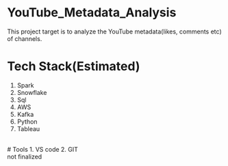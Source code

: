 # YouTube_Metadata_Analysis
This project target is to analyze the YouTube metadata(likes, comments etc) of channels. 
<br>
# Tech Stack(Estimated)
1. Spark
2. Snowflake
3. Sql
4. AWS
5. Kafka
6. Python
7. Tableau
<br>
# Tools
1. VS code
2. GIT

<br>
not finalized

